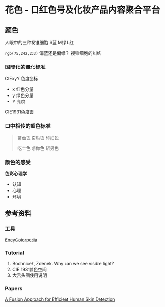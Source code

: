 # 花色 - 口红色号及化妆产品内容聚合平台





## 颜色

人眼中的三种视锥细胞 S蓝 M绿 L红

`rgb(75,242,233)` 偏蓝还是偏绿？ 视锥细胞的纠结



### 国际化的量化标准

CIExyY 色度坐标

- x 红色分量
- y 绿色分量
- Y 亮度



CIE1931色度图



### 口中相传的颜色标准

> 番茄色 南瓜色 砖红色
>
> 吃土色 想你色 斩男色



### 颜色的感受

**色彩心理学**

- 认知
- 心理
- 环境







## 参考资料



### 工具

[EncyColorpedia](https://encycolorpedia.com/)

### Tutorial

1. Bochnicek, Zdenek. Why can we see visible light?
2. CIE 1931颜色空间
3. 大舌头图使用说明



### Papers

[A Fusion Approach for Efficient Human Skin Detection](https://ieeexplore.ieee.org/document/6051482)


